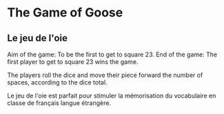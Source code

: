 # The Game of Goose 
## Le jeu de l'oie

Aim of the game: To be the first to get to square 23.
End of the game: The first player to get to square 23 wins the game.

The players roll the dice and move their piece forward the number of spaces, according to the dice total.

Le jeu de l'oie est parfait pour stimuler la mémorisation du vocabulaire en classe de français langue étrangère.